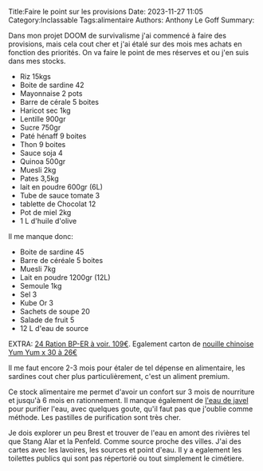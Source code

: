 Title:Faire le point sur les provisions
Date: 2023-11-27 11:05
Category:Inclassable
Tags:alimentaire
Authors: Anthony Le Goff
Summary:

Dans mon projet DOOM de survivalisme j'ai commencé à faire des provisions, mais cela cout cher et j'ai étalé sur des mois mes achats en fonction des priorités. On va faire le point de mes réserves et ou j'en suis dans mes stocks.

* Riz 15kgs
* Boite de sardine 42
* Mayonnaise 2 pots
* Barre de cérale 5 boites
* Haricot sec 1kg
* Lentille 900gr
* Sucre 750gr
* Paté hénaff 9 boites
* Thon 9 boites
* Sauce soja 4
* Quinoa 500gr
* Muesli 2kg
* Pates 3,5kg
* lait en poudre 600gr (6L)
* Tube de sauce tomate 3
* tablette de Chocolat 12
* Pot de miel 2kg
* 1 L d'huile d'olive

Il me manque donc:

* Boite de sardine 45
* Barre de céréale 5 boites
* Muesli 7kg
* Lait en poudre 1200gr (12L)
* Semoule 1kg
* Sel 3
* Kube Or 3
* Sachets de soupe 20
* Salade de fruit 5
* 12 L d'eau de source

EXTRA: [24 Ration BP-ER à voir. 109€](https://www.amazon.fr/Ration-DUrgence-Nourriture-Consomm%C3%A9e-Imm%C3%A9diatement/dp/B087C2CCJV/ref=sr_1_8_mod_primary_new?__mk_fr_FR=%C3%85M%C3%85%C5%BD%C3%95%C3%91&crid=F4JVK2FTWQZR&keywords=nrg-5&qid=1701080543&sbo=RZvfv%2F%2FHxDF%2BO5021pAnSA%3D%3D&sprefix=nrg-5%2Caps%2C144&sr=8-8).
Egalement carton de [nouille chinoise Yum Yum x 30 à 26€](https://www.amazon.fr/Carton-Soupes-Nouilles-Yum-Curry/dp/B00555Y30I)

Il me faut encore 2-3 mois pour étaler de tel dépense en alimentaire, les sardines cout cher plus particulièrement, c'est un aliment premium.

Ce stock alimentaire me permet d'avoir un confort sur 3 mois de nourriture et jusqu'à 6 mois en rationnement. Il manque également de [l'eau de javel](https://mouton-resilient.com/purifier-eau-javel-survivalisme/) pour purifier l'eau, avec quelques goute, qu'il faut pas que j'oublie comme méthode. Les pastilles de purification sont très cher.

Je dois explorer un peu Brest et trouver de l'eau en amont des rivières tel que Stang Alar et la Penfeld. Comme source proche des villes. J'ai des cartes avec les lavoires, les sources et point d'eau. Il y a egalement les toilettes publics qui sont pas répertorié ou tout simplement le cimétiere. 

